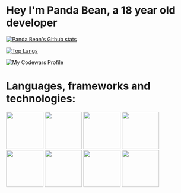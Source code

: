 # Hey I'm Panda Bean, a 18 year old developer 
[![Panda Bean's Github stats](https://github-readme-stats.vercel.app/api?username=PandaBean18&show_icons=true&theme=radical)](https://github.com/anuraghazra/github-readme-stats)

[![Top Langs](https://github-readme-stats.vercel.app/api/top-langs/?username=PandaBean18&theme=radical)](https://github.com/anuraghazra/github-readme-stats)

![My Codewars Profile](https://www.codewars.com/users/PandaBean/badges/large)

# Languages, frameworks and technologies: 

<a href="https://github.com/yurijserrano/Github-Profile-Readme-Logos/blob/master/programming%20languages/ruby.svg" target="blank"><img src="https://github.com/yurijserrano/Github-Profile-Readme-Logos/blob/master/programming%20languages/ruby.svg" height=100></a>
<a href="https://github.com/yurijserrano/Github-Profile-Readme-Logos/blob/master/programming%20languages/rust.svg" target="blank"><img src="https://github.com/yurijserrano/Github-Profile-Readme-Logos/blob/master/programming%20languages/rust.svg" height=100></a>
<a href="https://github.com/yurijserrano/Github-Profile-Readme-Logos/blob/master/programming%20languages/python.svg" target="blank"><img src="https://github.com/yurijserrano/Github-Profile-Readme-Logos/blob/master/programming%20languages/python.svg" height=100></a>
<a href="https://github.com/yurijserrano/Github-Profile-Readme-Logos/blob/master/frameworks/rails.svg" target="blank"><img src="https://github.com/yurijserrano/Github-Profile-Readme-Logos/blob/master/frameworks/rails.svg" height=100></a>
<a href="https://github.com/yurijserrano/Github-Profile-Readme-Logos/blob/master/frameworks/flask.svg" target="blank"><img src="https://github.com/yurijserrano/Github-Profile-Readme-Logos/blob/master/frameworks/flask.svg" height=100></a>
<a href="https://github.com/yurijserrano/Github-Profile-Readme-Logos/blob/master/databases/postgresql.svg" target="blank"><img src="https://github.com/yurijserrano/Github-Profile-Readme-Logos/blob/master/databases/postgresql.svg" height=100></a>
<a href="https://github.com/yurijserrano/Github-Profile-Readme-Logos/blob/master/text%20editors/vscode.svg" target="blank"><img src="https://github.com/yurijserrano/Github-Profile-Readme-Logos/blob/master/text%20editors/vscode.svg" height=100></a>
<a href="https://img.shields.io/badge/Flutter-%2302569B.svg?style=for-the-badge&logo=Flutter&logoColor=white" target="blank"><img src="https://img.shields.io/badge/Flutter-%2302569B.svg?style=for-the-badge&logo=Flutter&logoColor=white" height=100></a>
<!--
**PandaBean18/PandaBean18** is a ✨ _special_ ✨ repository because its `README.md` (this file) appears on your GitHub profile.

Here are some ideas to get you started:

- 🔭 I’m currently working on ...
- 🌱 I’m currently learning ...
- 👯 I’m looking to collaborate on ...
- 🤔 I’m looking for help with ...
- 💬 Ask me about ...
- 📫 How to reach me: ...
- 😄 Pronouns: ...
- ⚡ Fun fact: ...
-->
